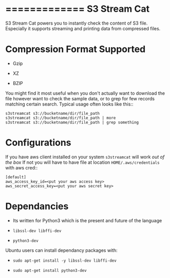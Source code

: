 =============
S3 Stream Cat
=============

S3 Stream Cat powers you to instantly check the content of S3 file.
Especially it supports streaming and printing data from compressed files.

Compression Format Supported
============================

* Gzip

* XZ

* BZIP

You might find it most useful when you don't actually want to download the file 
however want to check the sample data, or to grep for few records matching 
certain search. 
Typical usage often looks like this::

    s3streamcat s3://bucketname/dir/file_path
    s3streamcat s3://bucketname/dir/file_path | more
    s3streamcat s3://bucketname/dir/file_path | grep something

Configurations
==============
If you have aws client installed on your system ``s3streamcat`` will work *out of the box*
If not you will have to have file at location ``HOME/.aws/credentials`` with aws cred::

    [default]
    aws_access_key_id=<put your aws access key>
    aws_secret_access_key=<put your aws secret key>

Dependancies
============

* Its written for Python3 which is the present and future of the language

* ``libssl-dev libffi-dev``

* ``python3-dev``

Ubuntu users can install dependancy packages with:

* ``sudo apt-get install -y libssl-dev libffi-dev``

* ``sudo apt-get install python3-dev``
